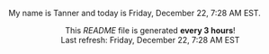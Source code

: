 My name is Tanner and today is Friday, December 22, 7:28 AM EST.

<p align="center">This <i>README</i> file is generated <b>every 3 hours</b>!</br>Last refresh: Friday, December 22, 7:28 AM EST<br /></p>

